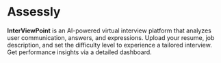 # Assessly
**InterViewPoint** is an AI-powered virtual interview platform that analyzes user communication, answers, and expressions. Upload your resume, job description, and set the difficulty level to experience a tailored interview. Get performance insights via a detailed dashboard.

